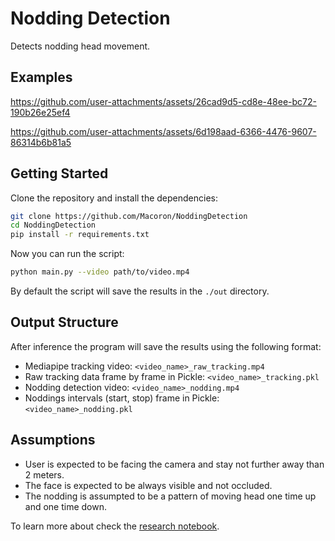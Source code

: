 # Nodding Detection

Detects nodding head movement.

## Examples

https://github.com/user-attachments/assets/26cad9d5-cd8e-48ee-bc72-190b26e25ef4

https://github.com/user-attachments/assets/6d198aad-6366-4476-9607-86314b6b81a5

## Getting Started

Clone the repository and install the dependencies:

```bash
git clone https://github.com/Macoron/NoddingDetection
cd NoddingDetection
pip install -r requirements.txt
```

Now you can run the script:

```bash
python main.py --video path/to/video.mp4
```

By default the script will save the results in the `./out` directory.

## Output Structure

After inference the program will save the results using the following format:
- Mediapipe tracking video: `<video_name>_raw_tracking.mp4`
- Raw tracking data frame by frame in Pickle: `<video_name>_tracking.pkl`
- Nodding detection video: `<video_name>_nodding.mp4`
- Noddings intervals (start, stop) frame in Pickle: `<video_name>_nodding.pkl`

## Assumptions

- User is expected to be facing the camera and stay not further away than 2 meters.
- The face is expected to be always visible and not occluded.
- The nodding is assumpted to be a pattern of moving head one time up and one time down.

To learn more about check the [research notebook](notebooks/research.ipynb).

